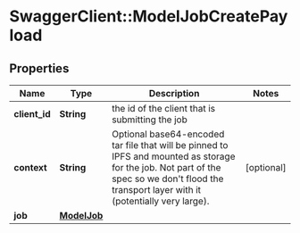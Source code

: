 # SwaggerClient::ModelJobCreatePayload

## Properties
Name | Type | Description | Notes
------------ | ------------- | ------------- | -------------
**client_id** | **String** | the id of the client that is submitting the job | 
**context** | **String** | Optional base64-encoded tar file that will be pinned to IPFS and mounted as storage for the job. Not part of the spec so we don&#x27;t flood the transport layer with it (potentially very large). | [optional] 
**job** | [**ModelJob**](ModelJob.md) |  | 

